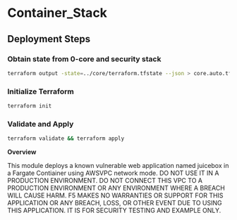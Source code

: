 # Container_Stack

## Deployment Steps
### Obtain state from 0-core and security stack
```bash
terraform output -state=../core/terraform.tfstate --json > core.auto.tfvars.json
```
### Initialize Terraform
```bash
terraform init
```
### Validate and Apply
```bash
terraform validate && terraform apply
```

__Overview__

This module deploys a known vulnerable web application named juicebox in a Fargate Contiainer using AWSVPC network mode.  DO NOT USE IT IN A PRODUCTION ENVIRONMENT.  DO NOT CONNECT THIS VPC TO A PRODUCTION ENVIRONMENT OR ANY ENVIRONMENT WHERE A BREACH WILL CAUSE HARM. F5 MAKES NO WARRANTIES OR SUPPORT FOR THIS APPLICATION OR ANY BREACH, LOSS, OR OTHER EVENT DUE TO USING THIS APPLICATION. IT IS FOR SECURITY TESTING AND EXAMPLE ONLY. 





